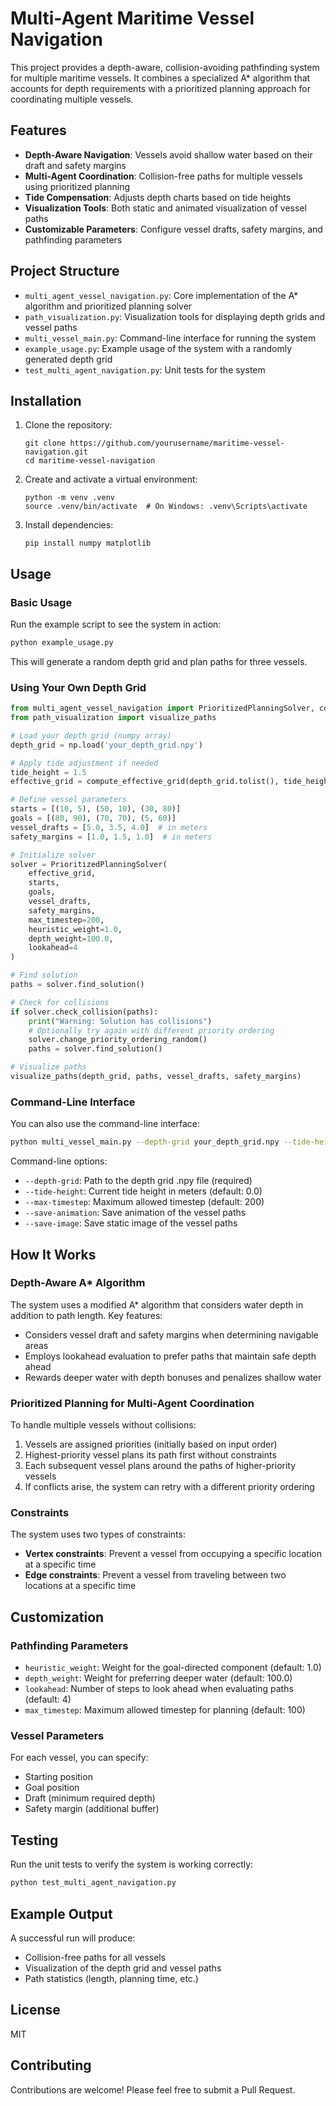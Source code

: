 # Multi-Agent Maritime Vessel Navigation

This project provides a depth-aware, collision-avoiding pathfinding system for multiple maritime vessels. It combines a specialized A* algorithm that accounts for depth requirements with a prioritized planning approach for coordinating multiple vessels.

## Features

- **Depth-Aware Navigation**: Vessels avoid shallow water based on their draft and safety margins
- **Multi-Agent Coordination**: Collision-free paths for multiple vessels using prioritized planning
- **Tide Compensation**: Adjusts depth charts based on tide heights
- **Visualization Tools**: Both static and animated visualization of vessel paths
- **Customizable Parameters**: Configure vessel drafts, safety margins, and pathfinding parameters

## Project Structure

- `multi_agent_vessel_navigation.py`: Core implementation of the A* algorithm and prioritized planning solver
- `path_visualization.py`: Visualization tools for displaying depth grids and vessel paths
- `multi_vessel_main.py`: Command-line interface for running the system
- `example_usage.py`: Example usage of the system with a randomly generated depth grid
- `test_multi_agent_navigation.py`: Unit tests for the system

## Installation

1. Clone the repository:
   ```
   git clone https://github.com/yourusername/maritime-vessel-navigation.git
   cd maritime-vessel-navigation
   ```

2. Create and activate a virtual environment:
   ```
   python -m venv .venv
   source .venv/bin/activate  # On Windows: .venv\Scripts\activate
   ```

3. Install dependencies:
   ```
   pip install numpy matplotlib
   ```

## Usage

### Basic Usage

Run the example script to see the system in action:

```python
python example_usage.py
```

This will generate a random depth grid and plan paths for three vessels.

### Using Your Own Depth Grid

```python
from multi_agent_vessel_navigation import PrioritizedPlanningSolver, compute_effective_grid
from path_visualization import visualize_paths

# Load your depth grid (numpy array)
depth_grid = np.load('your_depth_grid.npy')

# Apply tide adjustment if needed
tide_height = 1.5
effective_grid = compute_effective_grid(depth_grid.tolist(), tide_height)

# Define vessel parameters
starts = [(10, 5), (50, 10), (30, 80)]
goals = [(80, 90), (70, 70), (5, 60)]
vessel_drafts = [5.0, 3.5, 4.0]  # in meters
safety_margins = [1.0, 1.5, 1.0]  # in meters

# Initialize solver
solver = PrioritizedPlanningSolver(
    effective_grid,
    starts,
    goals,
    vessel_drafts,
    safety_margins,
    max_timestep=200,
    heuristic_weight=1.0,
    depth_weight=100.0,
    lookahead=4
)

# Find solution
paths = solver.find_solution()

# Check for collisions
if solver.check_collision(paths):
    print("Warning: Solution has collisions")
    # Optionally try again with different priority ordering
    solver.change_priority_ordering_random()
    paths = solver.find_solution()

# Visualize paths
visualize_paths(depth_grid, paths, vessel_drafts, safety_margins)
```

### Command-Line Interface

You can also use the command-line interface:

```bash
python multi_vessel_main.py --depth-grid your_depth_grid.npy --tide-height 1.5 --save-animation
```

Command-line options:
- `--depth-grid`: Path to the depth grid .npy file (required)
- `--tide-height`: Current tide height in meters (default: 0.0)
- `--max-timestep`: Maximum allowed timestep (default: 200)
- `--save-animation`: Save animation of the vessel paths
- `--save-image`: Save static image of the vessel paths

## How It Works

### Depth-Aware A* Algorithm

The system uses a modified A* algorithm that considers water depth in addition to path length. Key features:

- Considers vessel draft and safety margins when determining navigable areas
- Employs lookahead evaluation to prefer paths that maintain safe depth ahead
- Rewards deeper water with depth bonuses and penalizes shallow water

### Prioritized Planning for Multi-Agent Coordination

To handle multiple vessels without collisions:

1. Vessels are assigned priorities (initially based on input order)
2. Highest-priority vessel plans its path first without constraints
3. Each subsequent vessel plans around the paths of higher-priority vessels
4. If conflicts arise, the system can retry with a different priority ordering

### Constraints

The system uses two types of constraints:
- **Vertex constraints**: Prevent a vessel from occupying a specific location at a specific time
- **Edge constraints**: Prevent a vessel from traveling between two locations at a specific time

## Customization

### Pathfinding Parameters

- `heuristic_weight`: Weight for the goal-directed component (default: 1.0)
- `depth_weight`: Weight for preferring deeper water (default: 100.0)
- `lookahead`: Number of steps to look ahead when evaluating paths (default: 4)
- `max_timestep`: Maximum allowed timestep for planning (default: 100)

### Vessel Parameters

For each vessel, you can specify:
- Starting position
- Goal position
- Draft (minimum required depth)
- Safety margin (additional buffer)

## Testing

Run the unit tests to verify the system is working correctly:

```bash
python test_multi_agent_navigation.py
```

## Example Output

A successful run will produce:
- Collision-free paths for all vessels
- Visualization of the depth grid and vessel paths
- Path statistics (length, planning time, etc.)

## License

MIT

## Contributing

Contributions are welcome! Please feel free to submit a Pull Request.